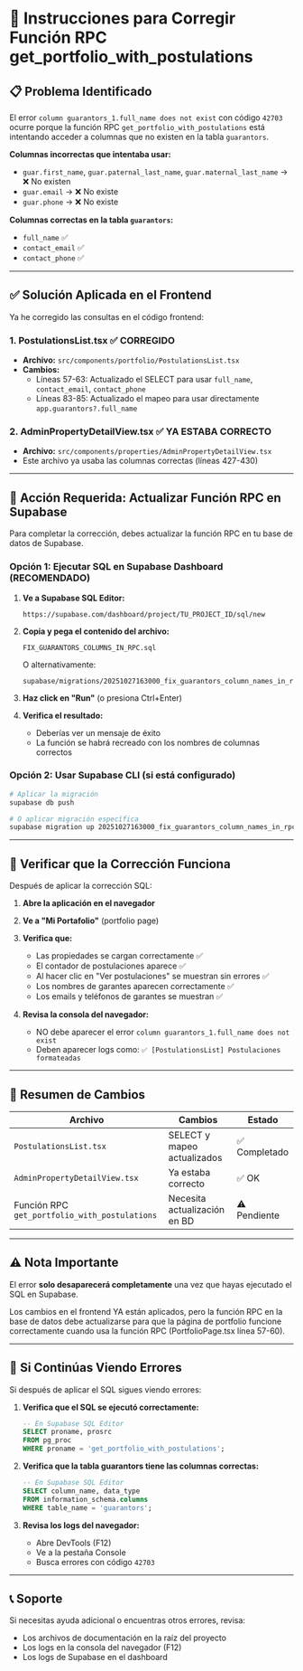 # 🔧 Instrucciones para Corregir Función RPC get_portfolio_with_postulations

## 📋 Problema Identificado

El error `column guarantors_1.full_name does not exist` con código `42703` ocurre porque la función RPC `get_portfolio_with_postulations` está intentando acceder a columnas que no existen en la tabla `guarantors`.

**Columnas incorrectas que intentaba usar:**
- `guar.first_name`, `guar.paternal_last_name`, `guar.maternal_last_name` → ❌ No existen
- `guar.email` → ❌ No existe  
- `guar.phone` → ❌ No existe

**Columnas correctas en la tabla `guarantors`:**
- `full_name` ✅
- `contact_email` ✅
- `contact_phone` ✅

---

## ✅ Solución Aplicada en el Frontend

Ya he corregido las consultas en el código frontend:

### 1. **PostulationsList.tsx** ✅ CORREGIDO
- **Archivo:** `src/components/portfolio/PostulationsList.tsx`
- **Cambios:**
  - Líneas 57-63: Actualizado el SELECT para usar `full_name`, `contact_email`, `contact_phone`
  - Líneas 83-85: Actualizado el mapeo para usar directamente `app.guarantors?.full_name`

### 2. **AdminPropertyDetailView.tsx** ✅ YA ESTABA CORRECTO
- **Archivo:** `src/components/properties/AdminPropertyDetailView.tsx`
- Este archivo ya usaba las columnas correctas (líneas 427-430)

---

## 🔧 Acción Requerida: Actualizar Función RPC en Supabase

Para completar la corrección, debes actualizar la función RPC en tu base de datos de Supabase.

### Opción 1: Ejecutar SQL en Supabase Dashboard (RECOMENDADO)

1. **Ve a Supabase SQL Editor:**
   ```
   https://supabase.com/dashboard/project/TU_PROJECT_ID/sql/new
   ```

2. **Copia y pega el contenido del archivo:**
   ```
   FIX_GUARANTORS_COLUMNS_IN_RPC.sql
   ```
   O alternativamente:
   ```
   supabase/migrations/20251027163000_fix_guarantors_column_names_in_rpc.sql
   ```

3. **Haz click en "Run"** (o presiona Ctrl+Enter)

4. **Verifica el resultado:**
   - Deberías ver un mensaje de éxito
   - La función se habrá recreado con los nombres de columnas correctos

### Opción 2: Usar Supabase CLI (si está configurado)

```bash
# Aplicar la migración
supabase db push

# O aplicar migración específica
supabase migration up 20251027163000_fix_guarantors_column_names_in_rpc
```

---

## 🧪 Verificar que la Corrección Funciona

Después de aplicar la corrección SQL:

1. **Abre la aplicación en el navegador**

2. **Ve a "Mi Portafolio"** (portfolio page)

3. **Verifica que:**
   - Las propiedades se cargan correctamente ✅
   - El contador de postulaciones aparece ✅
   - Al hacer clic en "Ver postulaciones" se muestran sin errores ✅
   - Los nombres de garantes aparecen correctamente ✅
   - Los emails y teléfonos de garantes se muestran ✅

4. **Revisa la consola del navegador:**
   - NO debe aparecer el error `column guarantors_1.full_name does not exist`
   - Deben aparecer logs como: `✅ [PostulationsList] Postulaciones formateadas`

---

## 📝 Resumen de Cambios

| Archivo | Cambios | Estado |
|---------|---------|--------|
| `PostulationsList.tsx` | SELECT y mapeo actualizados | ✅ Completado |
| `AdminPropertyDetailView.tsx` | Ya estaba correcto | ✅ OK |
| Función RPC `get_portfolio_with_postulations` | Necesita actualización en BD | ⚠️ Pendiente |

---

## ⚠️ Nota Importante

El error **solo desaparecerá completamente** una vez que hayas ejecutado el SQL en Supabase. 

Los cambios en el frontend YA están aplicados, pero la función RPC en la base de datos debe actualizarse para que la página de portfolio funcione correctamente cuando usa la función RPC (PortfolioPage.tsx línea 57-60).

---

## 🐛 Si Continúas Viendo Errores

Si después de aplicar el SQL sigues viendo errores:

1. **Verifica que el SQL se ejecutó correctamente:**
   ```sql
   -- En Supabase SQL Editor
   SELECT proname, prosrc 
   FROM pg_proc 
   WHERE proname = 'get_portfolio_with_postulations';
   ```

2. **Verifica que la tabla guarantors tiene las columnas correctas:**
   ```sql
   -- En Supabase SQL Editor
   SELECT column_name, data_type 
   FROM information_schema.columns 
   WHERE table_name = 'guarantors';
   ```

3. **Revisa los logs del navegador:**
   - Abre DevTools (F12)
   - Ve a la pestaña Console
   - Busca errores con código `42703`

---

## 📞 Soporte

Si necesitas ayuda adicional o encuentras otros errores, revisa:
- Los archivos de documentación en la raíz del proyecto
- Los logs en la consola del navegador (F12)
- Los logs de Supabase en el dashboard

